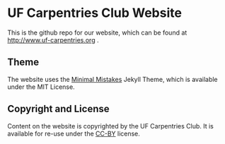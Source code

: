 # UF Carpentries Club Website

This is the github repo for our website, which can be found at http://www.uf-carpentries.org .

## Theme

The website uses the [Minimal Mistakes](https://mademistakes.com/work/minimal-mistakes-jekyll-theme/) Jekyll Theme, which is available under the MIT License.

## Copyright and License
Content on the website is copyrighted by the UF Carpentries Club. It is available for re-use under the [CC-BY](https://creativecommons.org/licenses/by/4.0/) license.